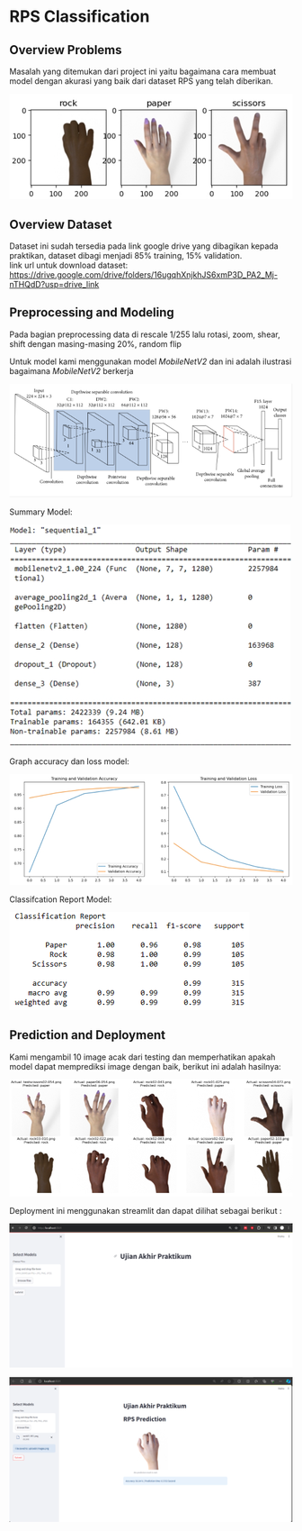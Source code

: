 # RPS Classification

## Overview Problems
Masalah yang ditemukan dari project ini yaitu bagaimana cara membuat model dengan akurasi yang baik dari dataset RPS yang telah diberikan.

![image 1](Images/Gambar-tiap-kelas.png)

## Overview Dataset
Dataset ini sudah tersedia pada link google drive yang dibagikan kepada praktikan, dataset dibagi menjadi 85% training, 15% validation.<br>link url untuk download dataset: https://drive.google.com/drive/folders/16ugqhXnjkhJS6xmP3D_PA2_Mj-nTHQdD?usp=drive_link

## Preprocessing and Modeling
Pada bagian preprocessing data di rescale 1/255 lalu rotasi, zoom, shear, shift dengan masing-masing 20%, random flip

Untuk model kami menggunakan model _MobileNetV2_ dan ini adalah ilustrasi bagaimana _MobileNetV2_ berkerja

![image 2](Images/Mobilenetv2-architecture.png)

Summary Model:

![image 3](Images/Summary.png)

Graph accuracy dan loss model:

![image 4](Images/Train&Loss-Graph.png)

Classifcation Report Model:

![image 5](Images/Classification-Report.png)

## Prediction and Deployment

Kami mengambil 10 image acak dari testing dan memperhatikan apakah model dapat memprediksi image dengan baik, berikut ini adalah hasilnya:

![image 6](Images/Predict.png)

Deployment ini menggunakan streamlit dan dapat dilihat sebagai berikut :

![image 7](Images/Tampilan.png)

![image 8](Images/Hasil-prediksi.png)
